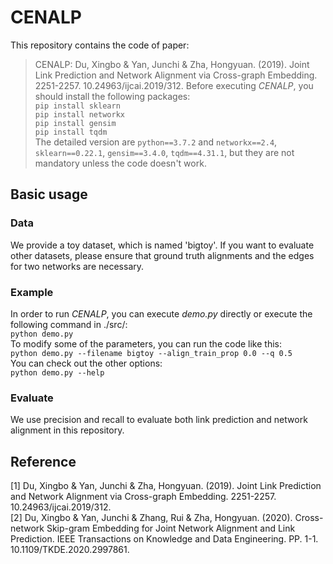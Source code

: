 # CENALP
This repository contains the code of paper:  
 >CENALP: Du, Xingbo & Yan, Junchi & Zha, Hongyuan. (2019). Joint Link Prediction and Network Alignment via Cross-graph Embedding. 2251-2257. 10.24963/ijcai.2019/312. 
Before executing *CENALP*, you should install the following packages:  
``pip install sklearn``  
``pip install networkx``  
``pip install gensim``  
``pip install tqdm``  
The detailed version are ``python==3.7.2`` and ``networkx==2.4``, ``sklearn==0.22.1``, ``gensim==3.4.0``, ``tqdm==4.31.1``, but they are not mandatory unless the code doesn't work.  
## Basic usage  
### Data  
We provide a toy dataset, which is named 'bigtoy'. If you want to evaluate other datasets, please ensure that ground truth alignments and the edges for two networks are necessary.   

### Example  
In order to run *CENALP*, you can execute *demo.py* directly or execute the following command in ./src/:  
``python demo.py``  
To modify some of the parameters, you can run the code like this:  
``python demo.py --filename bigtoy --align_train_prop 0.0 --q 0.5``  
You can check out the other options:  
``python demo.py --help``  

### Evaluate
We use precision and recall to evaluate both link prediction and network alignment in this repository.

## Reference  
[1] Du, Xingbo & Yan, Junchi & Zha, Hongyuan. (2019). Joint Link Prediction and Network Alignment via Cross-graph Embedding. 2251-2257. 10.24963/ijcai.2019/312.   
[2] Du, Xingbo & Yan, Junchi & Zhang, Rui & Zha, Hongyuan. (2020). Cross-network Skip-gram Embedding for Joint Network Alignment and Link Prediction. IEEE Transactions on Knowledge and Data Engineering. PP. 1-1. 10.1109/TKDE.2020.2997861. 
